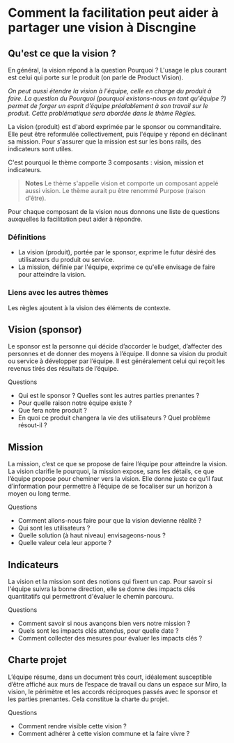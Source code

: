 # Comment la facilitation peut aider à partager une vision à Discngine

## Qu'est ce que la vision ?

En général, la vision répond à la question Pourquoi ?
L'usage le plus courant est celui qui porte sur le produit (on parle de Product Vision).

*On peut aussi étendre la vision à l'équipe, celle en charge du produit à faire. La question du Pourquoi (pourquoi existons-nous en tant qu'équipe ?) permet de forger un esprit d’équipe préalablement à son travail sur le produit. Cette problématique  sera abordée dans le thème Règles.*

La vision (produit) est d'abord exprimée par le sponsor ou commanditaire. Elle peut être reformulée collectivement, puis l'équipe y répond en déclinant sa mission. Pour s'assurer que la mission est sur les bons rails, des indicateurs sont utiles.

C'est pourquoi le thème comporte 3 composants : vision, mission et indicateurs.

> **Notes**
> Le thème s'appelle vision et comporte un composant appelé aussi vision. Le thème aurait pu être renommé Purpose (raison d'être).

Pour chaque composant de la vision nous donnons une liste de questions auxquelles la facilitation peut aider à répondre.

### Définitions
- La vision (produit), portée par le sponsor, exprime le futur désiré des utilisateurs du produit ou service.
- La mission, définie par l'équipe, exprime ce qu'elle envisage de faire pour atteindre la vision.

### Liens avec les autres thèmes

Les règles ajoutent à la vision des éléments de contexte.

## Vision (sponsor)

Le sponsor est la personne qui décide d’accorder le budget, d’affecter des personnes et de donner des moyens à l’équipe. Il donne sa vision du produit ou service à développer par l’équipe. Il est généralement celui qui reçoit les revenus tirés des résultats de l’équipe.

Questions
- Qui est le sponsor ? Quelles sont les autres parties prenantes ?
- Pour quelle raison notre équipe existe ?
- Que fera notre produit ?
- En quoi ce produit changera la vie des utilisateurs ? Quel problème résout-il ?

## Mission

La mission, c’est ce que se propose de faire l’équipe pour atteindre la vision. La vision clarifie le pourquoi, la mission expose, sans les détails, ce que l’équipe propose pour cheminer vers la vision. Elle donne juste ce qu’il faut d’information pour permettre à l’équipe de se focaliser sur un horizon à moyen ou long terme.

Questions
- Comment allons-nous faire pour que la vision devienne réalité ?
- Qui sont les utilisateurs ?
- Quelle solution (à haut niveau) envisageons-nous ?
- Quelle valeur cela leur apporte ?

## Indicateurs
La vision et la mission sont des notions qui fixent un cap. Pour savoir si l'équipe suivra la bonne direction, elle se donne des impacts clés quantitatifs qui permettront d'évaluer le chemin parcouru.

Questions
- Comment savoir si nous avançons bien vers notre mission ?
- Quels sont les impacts clés attendus, pour quelle date ?
- Comment collecter des mesures pour évaluer les impacts clés ?

## Charte projet

L’équipe résume, dans un document très court, idéalement susceptible d’être affiché aux murs de l’espace de travail ou dans un espace sur Miro, la vision, le périmètre et les accords réciproques passés avec le sponsor et les parties prenantes.
Cela constitue la charte du projet.

Questions
- Comment rendre visible cette vision ?
- Comment adhérer à cette vision commune et la faire vivre ?
